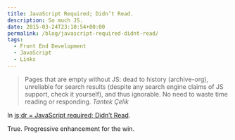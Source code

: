 ```yaml
---
title: JavaScript Required; Didn’t Read.
description: So much JS.
date: 2015-03-24T23:10:54+00:00
permalink: /blog/javascript-required-didnt-read/
tags:
  - Front End Development
  - JavaScript
  - Links
---
```


> Pages that are empty without JS: dead to history (archive-org), unreliable for search results (despite any search engine claims of JS support, check it yourself), and thus ignorable. No need to waste time reading or responding.
> <cite>Tantek Çelik</cite>

In [js;dr = JavaScript required; Didn’t Read](http://tantek.com/2015/069/t1/js-dr-javascript-required-dead).

True. Progressive enhancement for the win.
